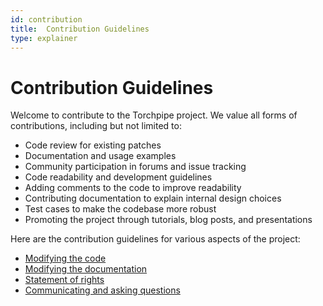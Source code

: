 ```yaml
---
id: contribution
title:  Contribution Guidelines
type: explainer
---
```


# Contribution Guidelines
Welcome to contribute to the Torchpipe project. We value all forms of contributions, including but not limited to:


- Code review for existing patches
- Documentation and usage examples
- Community participation in forums and issue tracking
- Code readability and development guidelines
- Adding comments to the code to improve readability
- Contributing documentation to explain internal design choices
- Test cases to make the codebase more robust
- Promoting the project through tutorials, blog posts, and presentations

Here are the contribution guidelines for various aspects of the project:

- [Modifying the code](contribution_guide/modify_the_code.md)
- [Modifying the documentation](contribution_guide/modify_the_doc.md)
- [Statement of rights](contribution_guide/statement.md)
- [Communicating and asking questions](contribution_guide/communicate.md)
